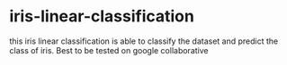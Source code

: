 # iris-linear-classification
this iris linear classification is able to classify the dataset and predict the class of iris. Best to be tested on google collaborative
